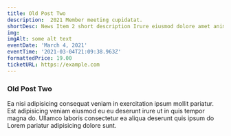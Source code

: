 ```yaml
---
title: Old Post Two
description:  2021 Member meeting cupidatat.
shortDesc: News Item 2 short description Irure eiusmod dolore amet anim non laboris amet.
img: 
imgAlt: some alt text
eventDate: 'March 4, 2021'
eventTime: '2021-03-04T21:09:38.963Z'
formattedPrice: 19.00
ticketURL: https://example.com
---
```


### Old Post Two

Ea nisi adipisicing consequat veniam in exercitation ipsum mollit pariatur. Est adipisicing veniam eiusmod eu eu deserunt irure ut in quis tempor magna do. Ullamco laboris consectetur ea aliqua deserunt quis ipsum do Lorem pariatur adipisicing dolore sunt.